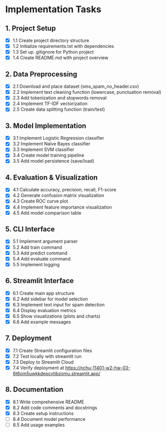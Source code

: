 # Implementation Tasks

## 1. Project Setup
- [x] 1.1 Create project directory structure
- [x] 1.2 Initialize requirements.txt with dependencies
- [x] 1.3 Set up .gitignore for Python project
- [x] 1.4 Create README.md with project overview

## 2. Data Preprocessing
- [x] 2.1 Download and place dataset (sms_spam_no_header.csv)
- [x] 2.2 Implement text cleaning function (lowercase, punctuation removal)
- [x] 2.3 Add tokenization and stopwords removal
- [x] 2.4 Implement TF-IDF vectorization
- [x] 2.5 Create data splitting function (train/test)

## 3. Model Implementation
- [x] 3.1 Implement Logistic Regression classifier
- [x] 3.2 Implement Naïve Bayes classifier
- [x] 3.3 Implement SVM classifier
- [x] 3.4 Create model training pipeline
- [x] 3.5 Add model persistence (save/load)

## 4. Evaluation & Visualization
- [x] 4.1 Calculate accuracy, precision, recall, F1-score
- [x] 4.2 Generate confusion matrix visualization
- [x] 4.3 Create ROC curve plot
- [x] 4.4 Implement feature importance visualization
- [x] 4.5 Add model comparison table

## 5. CLI Interface
- [x] 5.1 Implement argument parser
- [x] 5.2 Add train command
- [x] 5.3 Add predict command
- [x] 5.4 Add evaluate command
- [x] 5.5 Implement logging

## 6. Streamlit Interface
- [x] 6.1 Create main app structure
- [x] 6.2 Add sidebar for model selection
- [x] 6.3 Implement text input for spam detection
- [x] 6.4 Display evaluation metrics
- [x] 6.5 Show visualizations (plots and charts)
- [x] 6.6 Add example messages

## 7. Deployment
- [x] 7.1 Create Streamlit configuration files
- [x] 7.2 Test locally with streamlit run
- [x] 7.3 Deploy to Streamlit Cloud
- [x] 7.4 Verify deployment at https://nchu-11401-w2-hw-03-6t6om5uwkkdepcvtibzomu.streamlit.app/

## 8. Documentation
- [x] 8.1 Write comprehensive README
- [x] 8.2 Add code comments and docstrings
- [x] 8.3 Create setup instructions
- [ ] 8.4 Document model performance
- [ ] 8.5 Add usage examples
